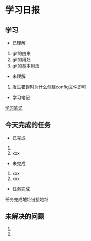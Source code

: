 # 学习日报

## 学习

* 已理解
1. git的由来
2. git的用处
3. git的基本用法

* 未理解
1. 发生错误时为什么创建config文件即可


* 学习笔记

[学习笔记](https://github.com/zhaixiujie/train1)



## 今天完成的任务

* 已完成
1. 
2. xxx

* 未完成

1. xxx
2. xxx

* 任务完成

任务完成地址链接地址

## 未解决的问题

1. 
2. 
